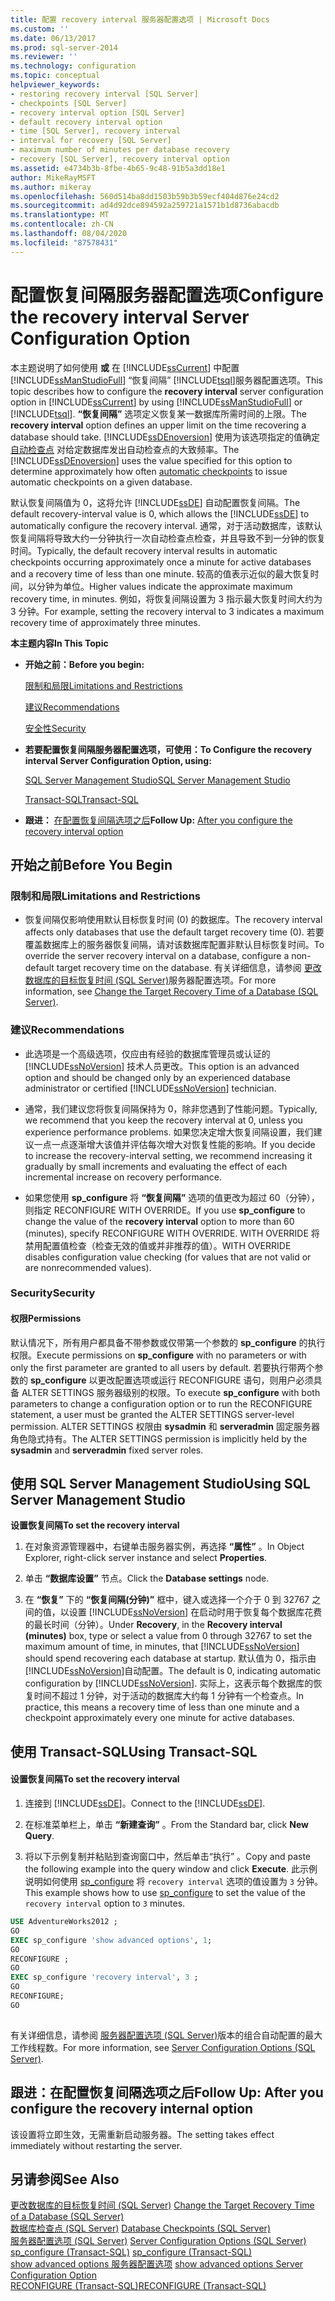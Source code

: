 ```yaml
---
title: 配置 recovery interval 服务器配置选项 | Microsoft Docs
ms.custom: ''
ms.date: 06/13/2017
ms.prod: sql-server-2014
ms.reviewer: ''
ms.technology: configuration
ms.topic: conceptual
helpviewer_keywords:
- restoring recovery interval [SQL Server]
- checkpoints [SQL Server]
- recovery interval option [SQL Server]
- default recovery interval option
- time [SQL Server], recovery interval
- interval for recovery [SQL Server]
- maximum number of minutes per database recovery
- recovery [SQL Server], recovery interval option
ms.assetid: e4734b3b-8fbe-4b65-9c48-91b5a3dd18e1
author: MikeRayMSFT
ms.author: mikeray
ms.openlocfilehash: 560d514ba8dd1503b59b3b59ecf404d876e24cd2
ms.sourcegitcommit: ad4d92dce894592a259721a1571b1d8736abacdb
ms.translationtype: MT
ms.contentlocale: zh-CN
ms.lasthandoff: 08/04/2020
ms.locfileid: "87578431"
---
```

# <a name="configure-the-recovery-interval-server-configuration-option"></a><span data-ttu-id="33d41-102">配置恢复间隔服务器配置选项</span><span class="sxs-lookup"><span data-stu-id="33d41-102">Configure the recovery interval Server Configuration Option</span></span>
  <span data-ttu-id="33d41-103">本主题说明了如何使用 **或** 在 [!INCLUDE[ssCurrent](../../includes/sscurrent-md.md)] 中配置 [!INCLUDE[ssManStudioFull](../../includes/ssmanstudiofull-md.md)] “恢复间隔” [!INCLUDE[tsql](../../includes/tsql-md.md)]服务器配置选项。</span><span class="sxs-lookup"><span data-stu-id="33d41-103">This topic describes how to configure the **recovery interval** server configuration option in [!INCLUDE[ssCurrent](../../includes/sscurrent-md.md)] by using [!INCLUDE[ssManStudioFull](../../includes/ssmanstudiofull-md.md)] or [!INCLUDE[tsql](../../includes/tsql-md.md)].</span></span> <span data-ttu-id="33d41-104">**“恢复间隔”** 选项定义恢复某一数据库所需时间的上限。</span><span class="sxs-lookup"><span data-stu-id="33d41-104">The **recovery interval** option defines an upper limit on the time recovering a database should take.</span></span> <span data-ttu-id="33d41-105">[!INCLUDE[ssDEnoversion](../../includes/ssdenoversion-md.md)] 使用为该选项指定的值确定 [自动检查点](../../relational-databases/logs/database-checkpoints-sql-server.md) 对给定数据库发出自动检查点的大致频率。</span><span class="sxs-lookup"><span data-stu-id="33d41-105">The [!INCLUDE[ssDEnoversion](../../includes/ssdenoversion-md.md)] uses the value specified for this option to determine approximately how often [automatic checkpoints](../../relational-databases/logs/database-checkpoints-sql-server.md) to issue automatic checkpoints on a given database.</span></span>  
  
 <span data-ttu-id="33d41-106">默认恢复间隔值为 0，这将允许 [!INCLUDE[ssDE](../../includes/ssde-md.md)] 自动配置恢复间隔。</span><span class="sxs-lookup"><span data-stu-id="33d41-106">The default recovery-interval value is 0, which allows the [!INCLUDE[ssDE](../../includes/ssde-md.md)] to automatically configure the recovery interval.</span></span> <span data-ttu-id="33d41-107">通常，对于活动数据库，该默认恢复间隔将导致大约一分钟执行一次自动检查点检查，并且导致不到一分钟的恢复时间。</span><span class="sxs-lookup"><span data-stu-id="33d41-107">Typically, the default recovery interval results in automatic checkpoints occurring approximately once a minute for active databases and a recovery time of less than one minute.</span></span> <span data-ttu-id="33d41-108">较高的值表示近似的最大恢复时间，以分钟为单位。</span><span class="sxs-lookup"><span data-stu-id="33d41-108">Higher values indicate the approximate maximum recovery time, in minutes.</span></span> <span data-ttu-id="33d41-109">例如，将恢复间隔设置为 3 指示最大恢复时间大约为 3 分钟。</span><span class="sxs-lookup"><span data-stu-id="33d41-109">For example, setting the recovery interval to 3 indicates a maximum recovery time of approximately three minutes.</span></span>  
  
 <span data-ttu-id="33d41-110">**本主题内容**</span><span class="sxs-lookup"><span data-stu-id="33d41-110">**In This Topic**</span></span>  
  
-   <span data-ttu-id="33d41-111">**开始之前：**</span><span class="sxs-lookup"><span data-stu-id="33d41-111">**Before you begin:**</span></span>  
  
     [<span data-ttu-id="33d41-112">限制和局限</span><span class="sxs-lookup"><span data-stu-id="33d41-112">Limitations and Restrictions</span></span>](#Restrictions)  
  
     [<span data-ttu-id="33d41-113">建议</span><span class="sxs-lookup"><span data-stu-id="33d41-113">Recommendations</span></span>](#Recommendations)  
  
     [<span data-ttu-id="33d41-114">安全性</span><span class="sxs-lookup"><span data-stu-id="33d41-114">Security</span></span>](#Security)  
  
-   <span data-ttu-id="33d41-115">**若要配置恢复间隔服务器配置选项，可使用：**</span><span class="sxs-lookup"><span data-stu-id="33d41-115">**To Configure the recovery interval Server Configuration Option, using:**</span></span>  
  
     [<span data-ttu-id="33d41-116">SQL Server Management Studio</span><span class="sxs-lookup"><span data-stu-id="33d41-116">SQL Server Management Studio</span></span>](#SSMSProcedure)  
  
     [<span data-ttu-id="33d41-117">Transact-SQL</span><span class="sxs-lookup"><span data-stu-id="33d41-117">Transact-SQL</span></span>](#TsqlProcedure)  
  
-   <span data-ttu-id="33d41-118">**跟进：** [在配置恢复间隔选项之后](#FollowUp)</span><span class="sxs-lookup"><span data-stu-id="33d41-118">**Follow Up:**  [After you configure the recovery interval option](#FollowUp)</span></span>  
  
##  <a name="before-you-begin"></a><a name="BeforeYouBegin"></a> <span data-ttu-id="33d41-119">开始之前</span><span class="sxs-lookup"><span data-stu-id="33d41-119">Before You Begin</span></span>  
  
###  <a name="limitations-and-restrictions"></a><a name="Restrictions"></a> <span data-ttu-id="33d41-120">限制和局限</span><span class="sxs-lookup"><span data-stu-id="33d41-120">Limitations and Restrictions</span></span>  
  
-   <span data-ttu-id="33d41-121">恢复间隔仅影响使用默认目标恢复时间 (0) 的数据库。</span><span class="sxs-lookup"><span data-stu-id="33d41-121">The recovery interval affects only databases that use the default target recovery time (0).</span></span> <span data-ttu-id="33d41-122">若要覆盖数据库上的服务器恢复间隔，请对该数据库配置非默认目标恢复时间。</span><span class="sxs-lookup"><span data-stu-id="33d41-122">To override the server recovery interval on a database, configure a non-default target recovery time on the database.</span></span> <span data-ttu-id="33d41-123">有关详细信息，请参阅 [更改数据库的目标恢复时间 (SQL Server)](../../relational-databases/logs/change-the-target-recovery-time-of-a-database-sql-server.md)服务器配置选项。</span><span class="sxs-lookup"><span data-stu-id="33d41-123">For more information, see [Change the Target Recovery Time of a Database &#40;SQL Server&#41;](../../relational-databases/logs/change-the-target-recovery-time-of-a-database-sql-server.md).</span></span>  
  
###  <a name="recommendations"></a><a name="Recommendations"></a> <span data-ttu-id="33d41-124">建议</span><span class="sxs-lookup"><span data-stu-id="33d41-124">Recommendations</span></span>  
  
-   <span data-ttu-id="33d41-125">此选项是一个高级选项，仅应由有经验的数据库管理员或认证的 [!INCLUDE[ssNoVersion](../../includes/ssnoversion-md.md)] 技术人员更改。</span><span class="sxs-lookup"><span data-stu-id="33d41-125">This option is an advanced option and should be changed only by an experienced database administrator or certified [!INCLUDE[ssNoVersion](../../includes/ssnoversion-md.md)] technician.</span></span>  
  
-   <span data-ttu-id="33d41-126">通常，我们建议您将恢复间隔保持为 0，除非您遇到了性能问题。</span><span class="sxs-lookup"><span data-stu-id="33d41-126">Typically, we recommend that you keep the recovery interval at 0, unless you experience performance problems.</span></span> <span data-ttu-id="33d41-127">如果您决定增大恢复间隔设置，我们建议一点一点逐渐增大该值并评估每次增大对恢复性能的影响。</span><span class="sxs-lookup"><span data-stu-id="33d41-127">If you decide to increase the recovery-interval setting, we recommend increasing it gradually by small increments and evaluating the effect of each incremental increase on recovery performance.</span></span>  
  
-   <span data-ttu-id="33d41-128">如果您使用 **sp_configure** 将 **“恢复间隔”** 选项的值更改为超过 60（分钟），则指定 RECONFIGURE WITH OVERRIDE。</span><span class="sxs-lookup"><span data-stu-id="33d41-128">If you use **sp_configure** to change the value of the **recovery interval** option to more than 60 (minutes), specify RECONFIGURE WITH OVERRIDE.</span></span> <span data-ttu-id="33d41-129">WITH OVERRIDE 将禁用配置值检查（检查无效的值或并非推荐的值）。</span><span class="sxs-lookup"><span data-stu-id="33d41-129">WITH OVERRIDE disables configuration value checking (for values that are not valid or are nonrecommended values).</span></span>  
  
###  <a name="security"></a><a name="Security"></a> <span data-ttu-id="33d41-130">Security</span><span class="sxs-lookup"><span data-stu-id="33d41-130">Security</span></span>  
  
####  <a name="permissions"></a><a name="Permissions"></a> <span data-ttu-id="33d41-131">权限</span><span class="sxs-lookup"><span data-stu-id="33d41-131">Permissions</span></span>  
 <span data-ttu-id="33d41-132">默认情况下，所有用户都具备不带参数或仅带第一个参数的 **sp_configure** 的执行权限。</span><span class="sxs-lookup"><span data-stu-id="33d41-132">Execute permissions on **sp_configure** with no parameters or with only the first parameter are granted to all users by default.</span></span> <span data-ttu-id="33d41-133">若要执行带两个参数的 **sp_configure** 以更改配置选项或运行 RECONFIGURE 语句，则用户必须具备 ALTER SETTINGS 服务器级别的权限。</span><span class="sxs-lookup"><span data-stu-id="33d41-133">To execute **sp_configure** with both parameters to change a configuration option or to run the RECONFIGURE statement, a user must be granted the ALTER SETTINGS server-level permission.</span></span> <span data-ttu-id="33d41-134">ALTER SETTINGS 权限由 **sysadmin** 和 **serveradmin** 固定服务器角色隐式持有。</span><span class="sxs-lookup"><span data-stu-id="33d41-134">The ALTER SETTINGS permission is implicitly held by the **sysadmin** and **serveradmin** fixed server roles.</span></span>  
  
##  <a name="using-sql-server-management-studio"></a><a name="SSMSProcedure"></a> <span data-ttu-id="33d41-135">使用 SQL Server Management Studio</span><span class="sxs-lookup"><span data-stu-id="33d41-135">Using SQL Server Management Studio</span></span>  
 <span data-ttu-id="33d41-136">**设置恢复间隔**</span><span class="sxs-lookup"><span data-stu-id="33d41-136">**To set the recovery interval**</span></span>  
  
1.  <span data-ttu-id="33d41-137">在对象资源管理器中，右键单击服务器实例，再选择 **“属性”** 。</span><span class="sxs-lookup"><span data-stu-id="33d41-137">In Object Explorer, right-click server instance and select **Properties**.</span></span>  
  
2.  <span data-ttu-id="33d41-138">单击 **“数据库设置”** 节点。</span><span class="sxs-lookup"><span data-stu-id="33d41-138">Click the **Database settings** node.</span></span>  
  
3.  <span data-ttu-id="33d41-139">在 **“恢复”** 下的 **“恢复间隔(分钟)”** 框中，键入或选择一个介于 0 到 32767 之间的值，以设置 [!INCLUDE[ssNoVersion](../../includes/ssnoversion-md.md)] 在启动时用于恢复每个数据库花费的最长时间（分钟）。</span><span class="sxs-lookup"><span data-stu-id="33d41-139">Under **Recovery**, in the **Recovery interval (minutes)** box, type or select a value from 0 through 32767 to set the maximum amount of time, in minutes, that [!INCLUDE[ssNoVersion](../../includes/ssnoversion-md.md)] should spend recovering each database at startup.</span></span> <span data-ttu-id="33d41-140">默认值为 0，指示由 [!INCLUDE[ssNoVersion](../../includes/ssnoversion-md.md)]自动配置。</span><span class="sxs-lookup"><span data-stu-id="33d41-140">The default is 0, indicating automatic configuration by [!INCLUDE[ssNoVersion](../../includes/ssnoversion-md.md)].</span></span> <span data-ttu-id="33d41-141">实际上，这表示每个数据库的恢复时间不超过 1 分钟，对于活动的数据库大约每 1 分钟有一个检查点。</span><span class="sxs-lookup"><span data-stu-id="33d41-141">In practice, this means a recovery time of less than one minute and a checkpoint approximately every one minute for active databases.</span></span>  
  
##  <a name="using-transact-sql"></a><a name="TsqlProcedure"></a> <span data-ttu-id="33d41-142">使用 Transact-SQL</span><span class="sxs-lookup"><span data-stu-id="33d41-142">Using Transact-SQL</span></span>  
  
#### <a name="to-set-the-recovery-interval"></a><span data-ttu-id="33d41-143">设置恢复间隔</span><span class="sxs-lookup"><span data-stu-id="33d41-143">To set the recovery interval</span></span>  
  
1.  <span data-ttu-id="33d41-144">连接到 [!INCLUDE[ssDE](../../includes/ssde-md.md)]。</span><span class="sxs-lookup"><span data-stu-id="33d41-144">Connect to the [!INCLUDE[ssDE](../../includes/ssde-md.md)].</span></span>  
  
2.  <span data-ttu-id="33d41-145">在标准菜单栏上，单击 **“新建查询”** 。</span><span class="sxs-lookup"><span data-stu-id="33d41-145">From the Standard bar, click **New Query**.</span></span>  
  
3.  <span data-ttu-id="33d41-146">将以下示例复制并粘贴到查询窗口中，然后单击“执行” 。</span><span class="sxs-lookup"><span data-stu-id="33d41-146">Copy and paste the following example into the query window and click **Execute**.</span></span> <span data-ttu-id="33d41-147">此示例说明如何使用 [sp_configure](/sql/relational-databases/system-stored-procedures/sp-configure-transact-sql) 将 `recovery interval` 选项的值设置为 `3` 分钟。</span><span class="sxs-lookup"><span data-stu-id="33d41-147">This example shows how to use [sp_configure](/sql/relational-databases/system-stored-procedures/sp-configure-transact-sql) to set the value of the `recovery interval` option to `3` minutes.</span></span>  
  
```sql  
USE AdventureWorks2012 ;  
GO  
EXEC sp_configure 'show advanced options', 1;  
GO  
RECONFIGURE ;  
GO  
EXEC sp_configure 'recovery interval', 3 ;  
GO  
RECONFIGURE;  
GO  
  
```  
  
 <span data-ttu-id="33d41-148">有关详细信息，请参阅 [服务器配置选项 (SQL Server)](server-configuration-options-sql-server.md)版本的组合自动配置的最大工作线程数。</span><span class="sxs-lookup"><span data-stu-id="33d41-148">For more information, see [Server Configuration Options &#40;SQL Server&#41;](server-configuration-options-sql-server.md).</span></span>  
  
##  <a name="follow-up-after-you-configure-the-recovery-internal-option"></a><a name="FollowUp"></a> <span data-ttu-id="33d41-149">跟进：在配置恢复间隔选项之后</span><span class="sxs-lookup"><span data-stu-id="33d41-149">Follow Up: After you configure the recovery internal option</span></span>  
 <span data-ttu-id="33d41-150">该设置将立即生效，无需重新启动服务器。</span><span class="sxs-lookup"><span data-stu-id="33d41-150">The setting takes effect immediately without restarting the server.</span></span>  
  
## <a name="see-also"></a><span data-ttu-id="33d41-151">另请参阅</span><span class="sxs-lookup"><span data-stu-id="33d41-151">See Also</span></span>  
 <span data-ttu-id="33d41-152">[更改数据库的目标恢复时间 (SQL Server)](../../relational-databases/logs/change-the-target-recovery-time-of-a-database-sql-server.md) </span><span class="sxs-lookup"><span data-stu-id="33d41-152">[Change the Target Recovery Time of a Database &#40;SQL Server&#41;](../../relational-databases/logs/change-the-target-recovery-time-of-a-database-sql-server.md) </span></span>  
 <span data-ttu-id="33d41-153">[数据库检查点 (SQL Server)](../../relational-databases/logs/database-checkpoints-sql-server.md) </span><span class="sxs-lookup"><span data-stu-id="33d41-153">[Database Checkpoints &#40;SQL Server&#41;](../../relational-databases/logs/database-checkpoints-sql-server.md) </span></span>  
 <span data-ttu-id="33d41-154">[服务器配置选项 (SQL Server)](server-configuration-options-sql-server.md) </span><span class="sxs-lookup"><span data-stu-id="33d41-154">[Server Configuration Options &#40;SQL Server&#41;](server-configuration-options-sql-server.md) </span></span>  
 <span data-ttu-id="33d41-155">[sp_configure &#40;Transact-SQL&#41;](/sql/relational-databases/system-stored-procedures/sp-configure-transact-sql) </span><span class="sxs-lookup"><span data-stu-id="33d41-155">[sp_configure &#40;Transact-SQL&#41;](/sql/relational-databases/system-stored-procedures/sp-configure-transact-sql) </span></span>  
 <span data-ttu-id="33d41-156">[show advanced options 服务器配置选项](show-advanced-options-server-configuration-option.md) </span><span class="sxs-lookup"><span data-stu-id="33d41-156">[show advanced options Server Configuration Option](show-advanced-options-server-configuration-option.md) </span></span>  
 [<span data-ttu-id="33d41-157">RECONFIGURE (Transact-SQL)</span><span class="sxs-lookup"><span data-stu-id="33d41-157">RECONFIGURE &#40;Transact-SQL&#41;</span></span>](/sql/t-sql/language-elements/reconfigure-transact-sql)  
  
  
